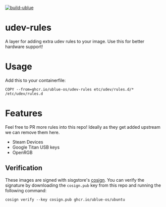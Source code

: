 [![build-ublue](https://github.com/ublue-os/udev-rules/actions/workflows/build.yml/badge.svg)](https://github.com/ublue-os/udev-rules/actions/workflows/build.yml)

# udev-rules

A layer for adding extra udev rules to your image. Use this for better hardware support!

# Usage

Add this to your containerfile:

    COPY --from=ghcr.io/ublue-os/udev-rules etc/udev/rules.d/* /etc/udev/rules.d
    
# Features

Feel free to PR more rules into this repo! Ideally as they get added upstream we can remove them here. 

- Steam Devices
- Google Titan USB keys
- OpenRGB

## Verification

These images are signed with sisgstore's [cosign](https://docs.sigstore.dev/cosign/overview/). You can verify the signature by downloading the `cosign.pub` key from this repo and running the following command:

    cosign verify --key cosign.pub ghcr.io/ublue-os/ubuntu
